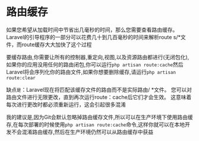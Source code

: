 # 路由缓存

如果您希望从加载时间中节省出几毫秒的时间，那么您需要查看路由缓存。Laravel的引导程序的一部分可以花费几十到几百毫秒的时间来解析route s/\*文件，而route缓存大大加快了这个过程

要缓存路由,你需要让所有的控制器,重定向,视图,以及资源路由都进行\(无闭包化\),如果你的应用没用任何的路由闭包,你可以运行`php artisan route:cache`然后Laravel将会序列化你的路由文件,如果你想要删除缓存,请运行`php artisan route:clear`

缺点`是`：Laravel现在将匹配该缓存文件的路由而不是实际路由/ \*文件。 您可以对路由文件进行无限更改，直到再次运行route：cache后它们才会生效。 这意味着每次进行更改时都必须重新运行，这会引起很多混淆

我的建议是,因为Git会默认忽略掉路由缓存文件,所以可以在生产环境下使用路由缓存,在每次部署的时候使用`php artisan route:cache`命令,这样你就可以在本地开发不会混淆路由缓存,然后在生产环境仍然可以从路由缓存中获益

